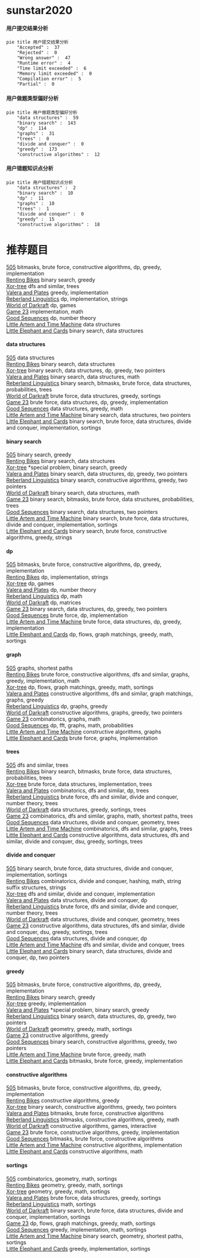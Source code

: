 # sunstar2020
<!-- tabs:start -->
#### **用户提交结果分析**

```mermaid
pie title 用户提交结果分析
    "Accepted" :  37
    "Rejected" :  0
    "Wrong answer" :  47
    "Runtime error" :  4
    "Time limit exceeded" :  6
    "Memory limit exceeded" :  0
    "Compilation error" :  5
    "Partial" :  0
```
#### **用户做题类型偏好分析**

```mermaid
pie title 用户做题类型偏好分析
    "data structures" :  59
    "binary search" :  143
    "dp" :  114
    "graphs" :  31
    "trees" :  0
    "divide and conquer" :  0
    "greedy" :  173
    "constructive algorithms" :  12
```
#### **用户错题知识点分析**

```mermaid
pie title 用户错题知识点分析
    "data structures" :  2
    "binary search" :  10
    "dp" :  11
    "graphs" :  10
    "trees" :  1
    "divide and conquer" :  0
    "greedy" :  15
    "constructive algorithms" :  18
```
<!-- tabs:end -->
# 推荐题目
[505](http://codeforces.com/problemset/problem/1391/D)		bitmasks,
                        brute force,
                        constructive algorithms,
                        dp,
                        greedy,
                        implementation		  
[Renting Bikes](http://codeforces.com/problemset/problem/363/D)		binary search,
                        greedy		  
[Xor-tree](http://codeforces.com/problemset/problem/429/A)		dfs and similar,
                        trees		  
[Valera and Plates](http://codeforces.com/problemset/problem/369/A)		greedy,
                        implementation		  
[Reberland Linguistics](https://codeforces.com/contest/667/problem/C)		dp,
                        implementation,
                        strings		  
[World of Darkraft](http://codeforces.com/problemset/problem/138/D)		dp,
                        games		  
[Game 23](http://codeforces.com/problemset/problem/1141/A)		implementation,
                        math		  
[Good Sequences](http://codeforces.com/problemset/problem/264/B)		dp,
                        number theory		  
[Little Artem and Time Machine](https://codeforces.com/contest/668/problem/D)		data structures		  
[Little Elephant and Cards](https://codeforces.com/contest/205/problem/D)		binary search,
                        data structures		  
<!-- tabs:start -->
#### **data structures**
[505](https://codeforces.com/contest/668/problem/D)		data structures		  
[Renting Bikes](https://codeforces.com/contest/205/problem/D)		binary search,
                        data structures		  
[Xor-tree](http://codeforces.com/problemset/problem/1492/C)		binary search,
                        data structures,
                        dp,
                        greedy,
                        two pointers		  
[Valera and Plates](http://codeforces.com/problemset/problem/1490/G)		binary search,
                        data structures,
                        math		  
[Reberland Linguistics](http://codeforces.com/problemset/problem/1479/D)		binary search,
                        bitmasks,
                        brute force,
                        data structures,
                        probabilities,
                        trees		  
[World of Darkraft](http://codeforces.com/problemset/problem/1497/A)		brute force,
                        data structures,
                        greedy,
                        sortings		  
[Game 23](http://codeforces.com/problemset/problem/1491/C)		brute force,
                        data structures,
                        dp,
                        greedy,
                        implementation		  
[Good Sequences](http://codeforces.com/problemset/problem/1492/B)		data structures,
                        greedy,
                        math		  
[Little Artem and Time Machine](http://codeforces.com/problemset/problem/1436/E)		binary search,
                        data structures,
                        two pointers		  
[Little Elephant and Cards](http://codeforces.com/problemset/problem/1461/D)		binary search,
                        brute force,
                        data structures,
                        divide and conquer,
                        implementation,
                        sortings		  
#### **binary search**
[505](http://codeforces.com/problemset/problem/363/D)		binary search,
                        greedy		  
[Renting Bikes](https://codeforces.com/contest/205/problem/D)		binary search,
                        data structures		  
[Xor-tree](http://codeforces.com/problemset/problem/1488/D)		*special problem,
                        binary search,
                        greedy		  
[Valera and Plates](http://codeforces.com/problemset/problem/1492/C)		binary search,
                        data structures,
                        dp,
                        greedy,
                        two pointers		  
[Reberland Linguistics](http://codeforces.com/problemset/problem/1463/D)		binary search,
                        constructive algorithms,
                        greedy,
                        two pointers		  
[World of Darkraft](http://codeforces.com/problemset/problem/1490/G)		binary search,
                        data structures,
                        math		  
[Game 23](http://codeforces.com/problemset/problem/1479/D)		binary search,
                        bitmasks,
                        brute force,
                        data structures,
                        probabilities,
                        trees		  
[Good Sequences](http://codeforces.com/problemset/problem/1436/E)		binary search,
                        data structures,
                        two pointers		  
[Little Artem and Time Machine](http://codeforces.com/problemset/problem/1461/D)		binary search,
                        brute force,
                        data structures,
                        divide and conquer,
                        implementation,
                        sortings		  
[Little Elephant and Cards](http://codeforces.com/problemset/problem/1493/C)		binary search,
                        brute force,
                        constructive algorithms,
                        greedy,
                        strings		  
#### **dp**
[505](http://codeforces.com/problemset/problem/1391/D)		bitmasks,
                        brute force,
                        constructive algorithms,
                        dp,
                        greedy,
                        implementation		  
[Renting Bikes](https://codeforces.com/contest/667/problem/C)		dp,
                        implementation,
                        strings		  
[Xor-tree](http://codeforces.com/problemset/problem/138/D)		dp,
                        games		  
[Valera and Plates](http://codeforces.com/problemset/problem/264/B)		dp,
                        number theory		  
[Reberland Linguistics](http://codeforces.com/problemset/problem/708/E)		dp,
                        math		  
[World of Darkraft](http://codeforces.com/problemset/problem/576/D)		dp,
                        matrices		  
[Game 23](http://codeforces.com/problemset/problem/1492/C)		binary search,
                        data structures,
                        dp,
                        greedy,
                        two pointers		  
[Good Sequences](https://codeforces.com/contest/1457/problem/C)		brute force,
                        dp,
                        implementation		  
[Little Artem and Time Machine](http://codeforces.com/problemset/problem/1491/C)		brute force,
                        data structures,
                        dp,
                        greedy,
                        implementation		  
[Little Elephant and Cards](http://codeforces.com/problemset/problem/1437/C)		dp,
                        flows,
                        graph matchings,
                        greedy,
                        math,
                        sortings		  
#### **graph**
[505](https://codeforces.com/contest/1484/problem/F)		graphs,
                        shortest paths		  
[Renting Bikes](http://codeforces.com/problemset/problem/1487/C)		brute force,
                        constructive algorithms,
                        dfs and similar,
                        graphs,
                        greedy,
                        implementation,
                        math		  
[Xor-tree](http://codeforces.com/problemset/problem/1437/C)		dp,
                        flows,
                        graph matchings,
                        greedy,
                        math,
                        sortings		  
[Valera and Plates](http://codeforces.com/problemset/problem/1470/D)		constructive algorithms,
                        dfs and similar,
                        graph matchings,
                        graphs,
                        greedy		  
[Reberland Linguistics](http://codeforces.com/problemset/problem/1476/C)		dp,
                        graphs,
                        greedy		  
[World of Darkraft](http://codeforces.com/problemset/problem/1304/D)		constructive algorithms,
                        graphs,
                        greedy,
                        two pointers		  
[Game 23](http://codeforces.com/problemset/problem/1475/C)		combinatorics,
                        graphs,
                        math		  
[Good Sequences](http://codeforces.com/problemset/problem/553/E)		dp,
                        fft,
                        graphs,
                        math,
                        probabilities		  
[Little Artem and Time Machine](http://codeforces.com/problemset/problem/1495/C)		constructive algorithms,
                        graphs		  
[Little Elephant and Cards](http://codeforces.com/problemset/problem/1510/K)		brute force,
                        graphs,
                        implementation		  
#### **trees**
[505](http://codeforces.com/problemset/problem/429/A)		dfs and similar,
                        trees		  
[Renting Bikes](http://codeforces.com/problemset/problem/1479/D)		binary search,
                        bitmasks,
                        brute force,
                        data structures,
                        probabilities,
                        trees		  
[Xor-tree](http://codeforces.com/problemset/problem/1511/C)		brute force,
                        data structures,
                        implementation,
                        trees		  
[Valera and Plates](http://codeforces.com/problemset/problem/1499/F)		combinatorics,
                        dfs and similar,
                        dp,
                        trees		  
[Reberland Linguistics](http://codeforces.com/problemset/problem/1491/E)		brute force,
                        dfs and similar,
                        divide and conquer,
                        number theory,
                        trees		  
[World of Darkraft](http://codeforces.com/problemset/problem/1466/D)		data structures,
                        greedy,
                        sortings,
                        trees		  
[Game 23](http://codeforces.com/problemset/problem/1495/D)		combinatorics,
                        dfs and similar,
                        graphs,
                        math,
                        shortest paths,
                        trees		  
[Good Sequences](http://codeforces.com/problemset/problem/1303/G)		data structures,
                        divide and conquer,
                        geometry,
                        trees		  
[Little Artem and Time Machine](http://codeforces.com/problemset/problem/1454/E)		combinatorics,
                        dfs and similar,
                        graphs,
                        trees		  
[Little Elephant and Cards](http://codeforces.com/problemset/problem/1494/D)		constructive algorithms,
                        data structures,
                        dfs and similar,
                        divide and conquer,
                        dsu,
                        greedy,
                        sortings,
                        trees		  
#### **divide and conquer**
[505](http://codeforces.com/problemset/problem/1461/D)		binary search,
                        brute force,
                        data structures,
                        divide and conquer,
                        implementation,
                        sortings		  
[Renting Bikes](http://codeforces.com/problemset/problem/1466/G)		combinatorics,
                        divide and conquer,
                        hashing,
                        math,
                        string suffix structures,
                        strings		  
[Xor-tree](http://codeforces.com/problemset/problem/1490/D)		dfs and similar,
                        divide and conquer,
                        implementation		  
[Valera and Plates](https://codeforces.com/contest/1483/problem/C)		data structures,
                        divide and conquer,
                        dp		  
[Reberland Linguistics](http://codeforces.com/problemset/problem/1491/E)		brute force,
                        dfs and similar,
                        divide and conquer,
                        number theory,
                        trees		  
[World of Darkraft](http://codeforces.com/problemset/problem/1303/G)		data structures,
                        divide and conquer,
                        geometry,
                        trees		  
[Game 23](http://codeforces.com/problemset/problem/1494/D)		constructive algorithms,
                        data structures,
                        dfs and similar,
                        divide and conquer,
                        dsu,
                        greedy,
                        sortings,
                        trees		  
[Good Sequences](http://codeforces.com/problemset/problem/1482/E)		data structures,
                        divide and conquer,
                        dp		  
[Little Artem and Time Machine](http://codeforces.com/problemset/problem/566/C)		dfs and similar,
                        divide and conquer,
                        trees		  
[Little Elephant and Cards](http://codeforces.com/problemset/problem/1428/F)		binary search,
                        data structures,
                        divide and conquer,
                        dp,
                        two pointers		  
#### **greedy**
[505](http://codeforces.com/problemset/problem/1391/D)		bitmasks,
                        brute force,
                        constructive algorithms,
                        dp,
                        greedy,
                        implementation		  
[Renting Bikes](http://codeforces.com/problemset/problem/363/D)		binary search,
                        greedy		  
[Xor-tree](http://codeforces.com/problemset/problem/369/A)		greedy,
                        implementation		  
[Valera and Plates](http://codeforces.com/problemset/problem/1488/D)		*special problem,
                        binary search,
                        greedy		  
[Reberland Linguistics](http://codeforces.com/problemset/problem/1492/C)		binary search,
                        data structures,
                        dp,
                        greedy,
                        two pointers		  
[World of Darkraft](https://codeforces.com/contest/1496/problem/C)		geometry,
                        greedy,
                        math,
                        sortings		  
[Game 23](http://codeforces.com/problemset/problem/1493/A)		constructive algorithms,
                        greedy		  
[Good Sequences](http://codeforces.com/problemset/problem/1463/D)		binary search,
                        constructive algorithms,
                        greedy,
                        two pointers		  
[Little Artem and Time Machine](http://codeforces.com/problemset/problem/1462/C)		brute force,
                        greedy,
                        math		  
[Little Elephant and Cards](http://codeforces.com/problemset/problem/1494/B)		bitmasks,
                        brute force,
                        greedy,
                        implementation		  
#### **constructive algorithms**
[505](http://codeforces.com/problemset/problem/1391/D)		bitmasks,
                        brute force,
                        constructive algorithms,
                        dp,
                        greedy,
                        implementation		  
[Renting Bikes](http://codeforces.com/problemset/problem/1493/A)		constructive algorithms,
                        greedy		  
[Xor-tree](http://codeforces.com/problemset/problem/1463/D)		binary search,
                        constructive algorithms,
                        greedy,
                        two pointers		  
[Valera and Plates](https://codeforces.com/contest/1456/problem/B)		bitmasks,
                        brute force,
                        constructive algorithms		  
[Reberland Linguistics](http://codeforces.com/problemset/problem/1492/D)		bitmasks,
                        constructive algorithms,
                        greedy,
                        math		  
[World of Darkraft](https://codeforces.com/contest/1504/problem/D)		constructive algorithms,
                        games,
                        interactive		  
[Game 23](https://codeforces.com/contest/1483/problem/A)		brute force,
                        constructive algorithms,
                        greedy,
                        implementation		  
[Good Sequences](https://codeforces.com/contest/1457/problem/D)		bitmasks,
                        brute force,
                        constructive algorithms		  
[Little Artem and Time Machine](http://codeforces.com/problemset/problem/1513/A)		constructive algorithms,
                        implementation		  
[Little Elephant and Cards](http://codeforces.com/problemset/problem/1473/C)		constructive algorithms,
                        math		  
#### **sortings**
[505](http://codeforces.com/problemset/problem/1284/E)		combinatorics,
                        geometry,
                        math,
                        sortings		  
[Renting Bikes](https://codeforces.com/contest/1496/problem/C)		geometry,
                        greedy,
                        math,
                        sortings		  
[Xor-tree](http://codeforces.com/problemset/problem/1495/A)		geometry,
                        greedy,
                        math,
                        sortings		  
[Valera and Plates](http://codeforces.com/problemset/problem/1497/A)		brute force,
                        data structures,
                        greedy,
                        sortings		  
[Reberland Linguistics](http://codeforces.com/problemset/problem/1427/A)		math,
                        sortings		  
[World of Darkraft](http://codeforces.com/problemset/problem/1461/D)		binary search,
                        brute force,
                        data structures,
                        divide and conquer,
                        implementation,
                        sortings		  
[Game 23](http://codeforces.com/problemset/problem/1437/C)		dp,
                        flows,
                        graph matchings,
                        greedy,
                        math,
                        sortings		  
[Good Sequences](http://codeforces.com/problemset/problem/1473/A)		greedy,
                        implementation,
                        math,
                        sortings		  
[Little Artem and Time Machine](http://codeforces.com/problemset/problem/1486/B)		binary search,
                        geometry,
                        shortest paths,
                        sortings		  
[Little Elephant and Cards](http://codeforces.com/problemset/problem/1480/B)		greedy,
                        implementation,
                        sortings		  
<!-- tabs:end -->
